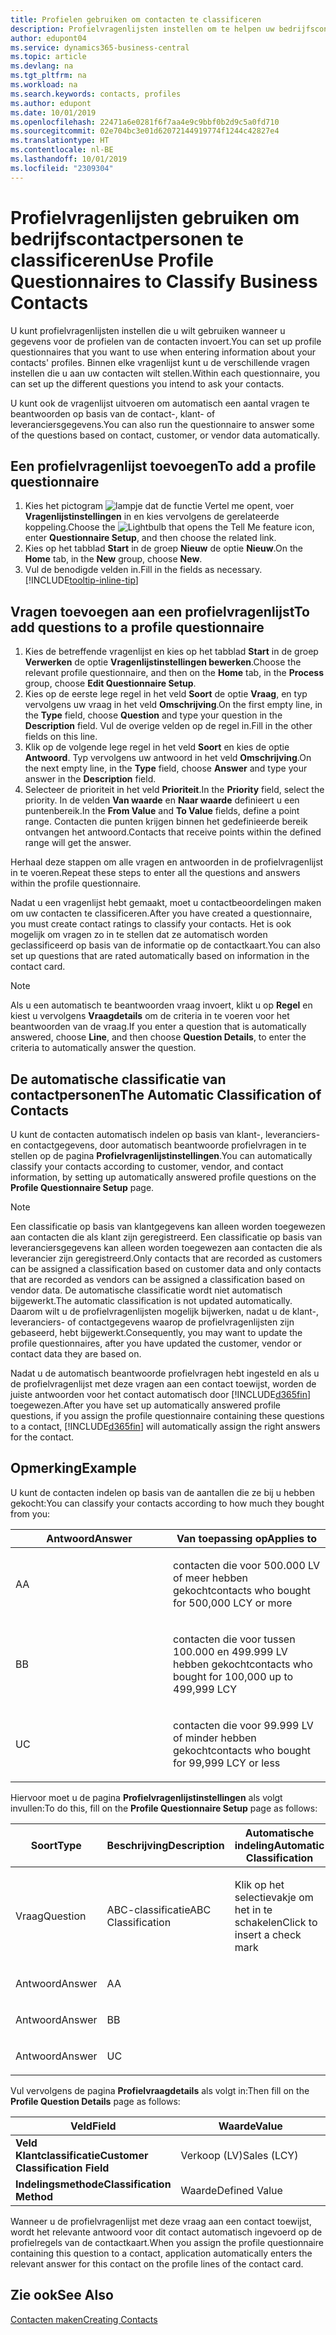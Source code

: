 ```yaml
---
title: Profielen gebruiken om contacten te classificeren
description: Profielvragenlijsten instellen om te helpen uw bedrijfscontactpersonen te classificeren
author: edupont04
ms.service: dynamics365-business-central
ms.topic: article
ms.devlang: na
ms.tgt_pltfrm: na
ms.workload: na
ms.search.keywords: contacts, profiles
ms.author: edupont
ms.date: 10/01/2019
ms.openlocfilehash: 22471a6e0281f6f7aa4e9c9bbf0b2d9c5a0fd710
ms.sourcegitcommit: 02e704bc3e01d62072144919774f1244c42827e4
ms.translationtype: HT
ms.contentlocale: nl-BE
ms.lasthandoff: 10/01/2019
ms.locfileid: "2309304"
---
```

# <a name="use-profile-questionnaires-to-classify-business-contacts"></a><span data-ttu-id="bbb78-103">Profielvragenlijsten gebruiken om bedrijfscontactpersonen te classificeren</span><span class="sxs-lookup"><span data-stu-id="bbb78-103">Use Profile Questionnaires to Classify Business Contacts</span></span>
<span data-ttu-id="bbb78-104">U kunt profielvragenlijsten instellen die u wilt gebruiken wanneer u gegevens voor de profielen van de contacten invoert.</span><span class="sxs-lookup"><span data-stu-id="bbb78-104">You can set up profile questionnaires that you want to use when entering information about your contacts' profiles.</span></span> <span data-ttu-id="bbb78-105">Binnen elke vragenlijst kunt u de verschillende vragen instellen die u aan uw contacten wilt stellen.</span><span class="sxs-lookup"><span data-stu-id="bbb78-105">Within each questionnaire, you can set up the different questions you intend to ask your contacts.</span></span>  

<span data-ttu-id="bbb78-106">U kunt ook de vragenlijst uitvoeren om automatisch een aantal vragen te beantwoorden op basis van de contact-, klant- of leveranciersgegevens.</span><span class="sxs-lookup"><span data-stu-id="bbb78-106">You can also run the questionnaire to answer some of the questions based on contact, customer, or vendor data automatically.</span></span>  

## <a name="to-add-a-profile-questionnaire"></a><span data-ttu-id="bbb78-107">Een profielvragenlijst toevoegen</span><span class="sxs-lookup"><span data-stu-id="bbb78-107">To add a profile questionnaire</span></span>
1.  <span data-ttu-id="bbb78-108">Kies het pictogram ![lampje dat de functie Vertel me opent](media/ui-search/search_small.png "Vertel me wat u wilt doen"), voer **Vragenlijstinstellingen** in en kies vervolgens de gerelateerde koppeling.</span><span class="sxs-lookup"><span data-stu-id="bbb78-108">Choose the ![Lightbulb that opens the Tell Me feature](media/ui-search/search_small.png "Tell me what you want to do") icon, enter **Questionnaire Setup**, and then choose the related link.</span></span>  
2.  <span data-ttu-id="bbb78-109">Kies op het tabblad **Start** in de groep **Nieuw** de optie **Nieuw**.</span><span class="sxs-lookup"><span data-stu-id="bbb78-109">On the **Home** tab, in the **New** group, choose **New**.</span></span>  
3.  <span data-ttu-id="bbb78-110">Vul de benodigde velden in.</span><span class="sxs-lookup"><span data-stu-id="bbb78-110">Fill in the fields as necessary.</span></span> [!INCLUDE[tooltip-inline-tip](includes/tooltip-inline-tip_md.md)]  

## <a name="to-add-questions-to-a-profile-questionnaire"></a><span data-ttu-id="bbb78-111">Vragen toevoegen aan een profielvragenlijst</span><span class="sxs-lookup"><span data-stu-id="bbb78-111">To add questions to a profile questionnaire</span></span>
1.  <span data-ttu-id="bbb78-112">Kies de betreffende vragenlijst en kies op het tabblad **Start** in de groep **Verwerken** de optie **Vragenlijstinstellingen bewerken**.</span><span class="sxs-lookup"><span data-stu-id="bbb78-112">Choose the relevant profile questionnaire, and then on the **Home** tab, in the **Process** group, choose **Edit Questionnaire Setup**.</span></span>  
2.  <span data-ttu-id="bbb78-113">Kies op de eerste lege regel in het veld **Soort** de optie **Vraag**, en typ vervolgens uw vraag in het veld **Omschrijving**.</span><span class="sxs-lookup"><span data-stu-id="bbb78-113">On the first empty line, in the **Type** field, choose **Question** and type your question in the **Description** field.</span></span> <span data-ttu-id="bbb78-114">Vul de overige velden op de regel in.</span><span class="sxs-lookup"><span data-stu-id="bbb78-114">Fill in the other fields on this line.</span></span>  
3.  <span data-ttu-id="bbb78-115">Klik op de volgende lege regel in het veld **Soort** en kies de optie **Antwoord**. Typ vervolgens uw antwoord in het veld **Omschrijving**.</span><span class="sxs-lookup"><span data-stu-id="bbb78-115">On the next empty line, in the **Type** field, choose **Answer** and type your answer in the **Description** field.</span></span>  
4.  <span data-ttu-id="bbb78-116">Selecteer de prioriteit in het veld **Prioriteit**.</span><span class="sxs-lookup"><span data-stu-id="bbb78-116">In the **Priority** field, select the priority.</span></span> <span data-ttu-id="bbb78-117">In de velden **Van waarde** en **Naar waarde** definieert u een puntenbereik.</span><span class="sxs-lookup"><span data-stu-id="bbb78-117">In the **From Value** and **To Value** fields, define a point range.</span></span> <span data-ttu-id="bbb78-118">Contacten die punten krijgen binnen het gedefinieerde bereik ontvangen het antwoord.</span><span class="sxs-lookup"><span data-stu-id="bbb78-118">Contacts that receive points within the defined range will get the answer.</span></span>  

<span data-ttu-id="bbb78-119">Herhaal deze stappen om alle vragen en antwoorden in de profielvragenlijst in te voeren.</span><span class="sxs-lookup"><span data-stu-id="bbb78-119">Repeat these steps to enter all the questions and answers within the profile questionnaire.</span></span>

<span data-ttu-id="bbb78-120">Nadat u een vragenlijst hebt gemaakt, moet u contactbeoordelingen maken om uw contacten te classificeren.</span><span class="sxs-lookup"><span data-stu-id="bbb78-120">After you have created a questionnaire, you must create contact ratings to classify your contacts.</span></span> <span data-ttu-id="bbb78-121">Het is ook mogelijk om vragen zo in te stellen dat ze automatisch worden geclassificeerd op basis van de informatie op de contactkaart.</span><span class="sxs-lookup"><span data-stu-id="bbb78-121">You can also set up questions that are rated automatically based on information in the contact card.</span></span>  

> [!NOTE]
> <span data-ttu-id="bbb78-122">Als u een automatisch te beantwoorden vraag invoert, klikt u op <STRONG>Regel</STRONG> en kiest u vervolgens <STRONG>Vraagdetails</STRONG> om de criteria in te voeren voor het beantwoorden van de vraag.</span><span class="sxs-lookup"><span data-stu-id="bbb78-122">If you enter a question that is automatically answered, choose <STRONG>Line</STRONG>, and then choose <STRONG>Question Details</STRONG>, to enter the criteria to automatically answer the question.</span></span>

## <a name="the-automatic-classification-of-contacts"></a><span data-ttu-id="bbb78-123">De automatische classificatie van contactpersonen</span><span class="sxs-lookup"><span data-stu-id="bbb78-123">The Automatic Classification of Contacts</span></span>
<span data-ttu-id="bbb78-124">U kunt de contacten automatisch indelen op basis van klant-, leveranciers- en contactgegevens, door automatisch beantwoorde profielvragen in te stellen op de pagina **Profielvragenlijstinstellingen**.</span><span class="sxs-lookup"><span data-stu-id="bbb78-124">You can automatically classify your contacts according to customer, vendor, and contact information, by setting up automatically answered profile questions on the **Profile Questionnaire Setup** page.</span></span>  

> [!NOTE]
> <span data-ttu-id="bbb78-125">Een classificatie op basis van klantgegevens kan alleen worden toegewezen aan contacten die als klant zijn geregistreerd. Een classificatie op basis van leveranciersgegevens kan alleen worden toegewezen aan contacten die als leverancier zijn geregistreerd.</span><span class="sxs-lookup"><span data-stu-id="bbb78-125">Only contacts that are recorded as customers can be assigned a classification based on customer data and only contacts that are recorded as vendors can be assigned a classification based on vendor data.</span></span> <span data-ttu-id="bbb78-126">De automatische classificatie wordt niet automatisch bijgewerkt.</span><span class="sxs-lookup"><span data-stu-id="bbb78-126">The automatic classification is not updated automatically.</span></span> <span data-ttu-id="bbb78-127">Daarom wilt u de profielvragenlijsten mogelijk bijwerken, nadat u de klant-, leveranciers- of contactgegevens waarop de profielvragenlijsten zijn gebaseerd, hebt bijgewerkt.</span><span class="sxs-lookup"><span data-stu-id="bbb78-127">Consequently, you may want to update the profile questionnaires, after you have updated the customer, vendor or contact data they are based on.</span></span>  

<span data-ttu-id="bbb78-128">Nadat u de automatisch beantwoorde profielvragen hebt ingesteld en als u de profielvragenlijst met deze vragen aan een contact toewijst, worden de juiste antwoorden voor het contact automatisch door [!INCLUDE[d365fin](includes/d365fin_md.md)] toegewezen.</span><span class="sxs-lookup"><span data-stu-id="bbb78-128">After you have set up automatically answered profile questions, if you assign the profile questionnaire containing these questions to a contact, [!INCLUDE[d365fin](includes/d365fin_md.md)] will automatically assign the right answers for the contact.</span></span>  

## <a name="example"></a><span data-ttu-id="bbb78-129">Opmerking</span><span class="sxs-lookup"><span data-stu-id="bbb78-129">Example</span></span>
<span data-ttu-id="bbb78-130">U kunt de contacten indelen op basis van de aantallen die ze bij u hebben gekocht:</span><span class="sxs-lookup"><span data-stu-id="bbb78-130">You can classify your contacts according to how much they bought from you:</span></span>

<table>
<colgroup>
<col style="width: 50%" />
<col style="width: 50%" />
</colgroup>
<thead>
<tr class="header">
<th><span data-ttu-id="bbb78-131"><strong>Antwoord</strong></span><span class="sxs-lookup"><span data-stu-id="bbb78-131"><strong>Answer</strong></span></span></th>
<th><span data-ttu-id="bbb78-132"><strong>Van toepassing op</strong></span><span class="sxs-lookup"><span data-stu-id="bbb78-132"><strong>Applies to</strong></span></span></th>
</tr>
</thead>
<tbody>
<tr class="odd">
<td><p><span data-ttu-id="bbb78-133">A</span><span class="sxs-lookup"><span data-stu-id="bbb78-133">A</span></span></p></td>
<td><p><span data-ttu-id="bbb78-134">contacten die voor 500.000 LV of meer hebben gekocht</span><span class="sxs-lookup"><span data-stu-id="bbb78-134">contacts who bought for 500,000 LCY or more</span></span></p></td>
</tr>
<tr class="even">
<td><p><span data-ttu-id="bbb78-135">B</span><span class="sxs-lookup"><span data-stu-id="bbb78-135">B</span></span></p></td>
<td><p><span data-ttu-id="bbb78-136">contacten die voor tussen 100.000 en 499.999 LV hebben gekocht</span><span class="sxs-lookup"><span data-stu-id="bbb78-136">contacts who bought for 100,000 up to 499,999 LCY</span></span></p></td>
</tr>
<tr class="odd">
<td><p><span data-ttu-id="bbb78-137">U</span><span class="sxs-lookup"><span data-stu-id="bbb78-137">C</span></span></p></td>
<td><p><span data-ttu-id="bbb78-138">contacten die voor 99.999 LV of minder hebben gekocht</span><span class="sxs-lookup"><span data-stu-id="bbb78-138">contacts who bought for 99,999 LCY or less</span></span></p></td>
</tr>
</tbody>
</table>

<span data-ttu-id="bbb78-139">Hiervoor moet u de pagina **Profielvragenlijstinstellingen** als volgt invullen:</span><span class="sxs-lookup"><span data-stu-id="bbb78-139">To do this, fill on the **Profile Questionnaire Setup** page as follows:</span></span>


<table>
<colgroup>
<col style="width: 20%" />
<col style="width: 20%" />
<col style="width: 20%" />
<col style="width: 20%" />
<col style="width: 20%" />
</colgroup>
<thead>
<tr class="header">
<th><span data-ttu-id="bbb78-140"><strong>Soort</strong></span><span class="sxs-lookup"><span data-stu-id="bbb78-140"><strong>Type</strong></span></span></th>
<th><span data-ttu-id="bbb78-141"><strong>Beschrijving</strong></span><span class="sxs-lookup"><span data-stu-id="bbb78-141"><strong>Description</strong></span></span></th>
<th><span data-ttu-id="bbb78-142"><strong>Automatische indeling</strong></span><span class="sxs-lookup"><span data-stu-id="bbb78-142"><strong>Automatic Classification</strong></span></span></th>
<th><span data-ttu-id="bbb78-143"><strong>Van waarde</strong></span><span class="sxs-lookup"><span data-stu-id="bbb78-143"><strong>From Value</strong></span></span></th>
<th><span data-ttu-id="bbb78-144"><strong>Naar waarde</strong></span><span class="sxs-lookup"><span data-stu-id="bbb78-144"><strong>To Value</strong></span></span></th>
</tr>
</thead>
<tbody>
<tr class="odd">
<td><p><span data-ttu-id="bbb78-145">Vraag</span><span class="sxs-lookup"><span data-stu-id="bbb78-145">Question</span></span></p></td>
<td><p><span data-ttu-id="bbb78-146">ABC-classificatie</span><span class="sxs-lookup"><span data-stu-id="bbb78-146">ABC Classification</span></span></p></td>
<td><p><span data-ttu-id="bbb78-147">Klik op het selectievakje om het in te schakelen</span><span class="sxs-lookup"><span data-stu-id="bbb78-147">Click to insert a check mark</span></span></p></td>
<td><p> </p></td>
<td><p> </p></td>
</tr>
<tr class="even">
<td><p><span data-ttu-id="bbb78-148">Antwoord</span><span class="sxs-lookup"><span data-stu-id="bbb78-148">Answer</span></span></p></td>
<td><p><span data-ttu-id="bbb78-149">A</span><span class="sxs-lookup"><span data-stu-id="bbb78-149">A</span></span></p></td>
<td><p> </p></td>
<td><p><span data-ttu-id="bbb78-150">500.000</span><span class="sxs-lookup"><span data-stu-id="bbb78-150">500,000</span></span></p></td>
<td><p> </p></td>
</tr>
<tr class="odd">
<td><p><span data-ttu-id="bbb78-151">Antwoord</span><span class="sxs-lookup"><span data-stu-id="bbb78-151">Answer</span></span></p></td>
<td><p><span data-ttu-id="bbb78-152">B</span><span class="sxs-lookup"><span data-stu-id="bbb78-152">B</span></span></p></td>
<td><p> </p></td>
<td><p><span data-ttu-id="bbb78-153">100,000</span><span class="sxs-lookup"><span data-stu-id="bbb78-153">100,000</span></span></p></td>
<td><p><span data-ttu-id="bbb78-154">499,999</span><span class="sxs-lookup"><span data-stu-id="bbb78-154">499,999</span></span></p></td>
</tr>
<tr class="even">
<td><p><span data-ttu-id="bbb78-155">Antwoord</span><span class="sxs-lookup"><span data-stu-id="bbb78-155">Answer</span></span></p></td>
<td><p><span data-ttu-id="bbb78-156">U</span><span class="sxs-lookup"><span data-stu-id="bbb78-156">C</span></span></p></td>
<td><p> </p></td>
<td><p> </p></td>
<td><p><span data-ttu-id="bbb78-157">99,999</span><span class="sxs-lookup"><span data-stu-id="bbb78-157">99,999</span></span></p></td>
</tr>
</tbody>
</table>

<span data-ttu-id="bbb78-158">Vul vervolgens de pagina **Profielvraagdetails** als volgt in:</span><span class="sxs-lookup"><span data-stu-id="bbb78-158">Then fill on the **Profile Question Details** page as follows:</span></span>
<table>
<colgroup>
<col style="width: 50%" />
<col style="width: 50%" />
</colgroup>
<thead>
<tr class="header">
<th><span data-ttu-id="bbb78-159"><strong>Veld</strong></span><span class="sxs-lookup"><span data-stu-id="bbb78-159"><strong>Field</strong></span></span></th>
<th><span data-ttu-id="bbb78-160"><strong>Waarde</strong></span><span class="sxs-lookup"><span data-stu-id="bbb78-160"><strong>Value</strong></span></span></th>
</tr>
</thead>
<tbody>
<tr>
<td><span data-ttu-id="bbb78-161"><strong>Veld Klantclassificatie</strong></span><span class="sxs-lookup"><span data-stu-id="bbb78-161"><strong>Customer Classification Field</strong></span></span></td>
<td><span data-ttu-id="bbb78-162"><emphasis>Verkoop (LV)</emphasis></span><span class="sxs-lookup"><span data-stu-id="bbb78-162"><emphasis>Sales (LCY)</emphasis></span></span></td>
</tr>
<tr>
<td><span data-ttu-id="bbb78-163"><strong>Indelingsmethode</strong></span><span class="sxs-lookup"><span data-stu-id="bbb78-163"><strong>Classification Method</strong></span></span></td>
<td><span data-ttu-id="bbb78-164"><emphasis>Waarde</emphasis></span><span class="sxs-lookup"><span data-stu-id="bbb78-164"><emphasis>Defined Value</emphasis></span></span></td>
</tr>
</tbody>
</table>

<span data-ttu-id="bbb78-165">Wanneer u de profielvragenlijst met deze vraag aan een contact toewijst, wordt het relevante antwoord voor dit contact automatisch ingevoerd op de profielregels van de contactkaart.</span><span class="sxs-lookup"><span data-stu-id="bbb78-165">When you assign the profile questionnaire containing this question to a contact, application automatically enters the relevant answer for this contact on the profile lines of the contact card.</span></span>

## <a name="see-also"></a><span data-ttu-id="bbb78-166">Zie ook</span><span class="sxs-lookup"><span data-stu-id="bbb78-166">See Also</span></span>
[<span data-ttu-id="bbb78-167">Contacten maken</span><span class="sxs-lookup"><span data-stu-id="bbb78-167">Creating Contacts</span></span>](marketing-create-contact-companies.md)  
